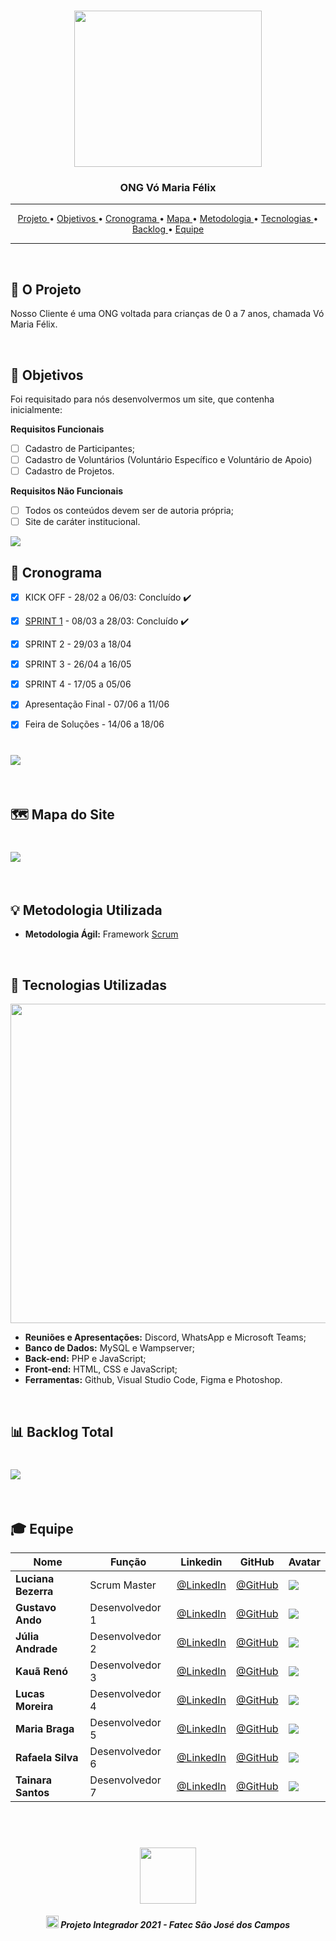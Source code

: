 <br>

<p align="center">
      <img src="/Imagens Gerais/Logo.jpg" width="300" height="250">
      <h3 align="center"> ONG Vó Maria Félix </h3>
<p align="center">

<hr>

<p align="center">
  <a href ="#briefcase-o-projeto"> Projeto </a>  • 
  <a href ="#pushpin-objetivos"> Objetivos </a>  • 
  <a href ="#calendar-cronograma"> Cronograma </a>  • 
  <a href ="#world_map-mapa-do-site"> Mapa </a>  • 
  <a href ="#bulb-metodologia-utilizada"> Metodologia </a>  • 
  <a href ="#wrench-tecnologias-utilizadas"> Tecnologias </a>  • 
  <a href ="#bar_chart-backlog-total"> Backlog </a>  • 
  <a href ="#mortar_board-equipe"> Equipe </a> 
</p>

<hr>

<br>

## :briefcase: O Projeto
Nosso Cliente é  uma ONG voltada para crianças de 0 a 7 anos, chamada Vó Maria Félix. 

<br>

## :pushpin: Objetivos
Foi requisitado para nós desenvolvermos um site, que contenha inicialmente:

 **Requisitos Funcionais**

 - [ ] Cadastro de Participantes;
 - [ ] Cadastro de Voluntários (Voluntário Específico e Voluntário de Apoio)
 - [ ] Cadastro de Projetos.

 **Requisitos Não Funcionais**
 
 - [ ] Todos os conteúdos devem ser de autoria própria;
 - [ ] Site de caráter institucional.

 <img src = "/Imagens Gerais/Imagem design sprint.png">

<br>

## :calendar: Cronograma

- [x] KICK OFF - 28/02 a 06/03: Concluído :heavy_check_mark:

- [x] [SPRINT 1](https://github.com/DeskwarePI/Grupo_3_Deskware/tree/main/SPRINT%201) - 08/03 a 28/03: Concluído :heavy_check_mark:

- [x] SPRINT 2 - 29/03 a 18/04

- [x] SPRINT 3 - 26/04 a 16/05

- [x] SPRINT 4 - 17/05 a 05/06

- [x] Apresentação Final - 07/06 a 11/06

- [x] Feira de Soluções - 14/06 a 18/06


<h1 align="left"> <img src = "/Imagens Gerais/Imagem cronograma.png"/></h1>

<br>

## :world_map: Mapa do Site

<h1 align="left"> <img src = "/Imagens Gerais/Imagem mapa do site.png"/></h1>

<br>

## :bulb: Metodologia Utilizada

* **Metodologia Ágil:** Framework [Scrum](https://www.desenvolvimentoagil.com.br/scrum/)

<br>

## :wrench: Tecnologias Utilizadas

<img src = "/Imagens Gerais/Imagem tecnologias utilizadas.png" width="680" height="511">

* **Reuniões e Apresentações:** Discord, WhatsApp e Microsoft Teams;
* **Banco de Dados:** MySQL e Wampserver;
* **Back-end:** PHP e JavaScript;
* **Front-end:** HTML, CSS e JavaScript;
* **Ferramentas:** Github, Visual Studio Code, Figma e Photoshop.

<br>

## :bar_chart: Backlog Total

<h1 align="left"> <img src = "/Imagens Gerais/Imagem backlog total.png"/></h1>

<br>

## :mortar_board: Equipe 

|Nome|Função|Linkedin|GitHub|Avatar|
| -------- |-------- |-------- |-------- |-------- |
|**Luciana Bezerra**|Scrum Master|[@LinkedIn](https://www.linkedin.com/in/luciana-bezerra-da-silva-8809a5206/)|[@GitHub](https://github.com/Luciana013)|<img src = "/Imagens Gerais/Luciana.jpeg">
|**Gustavo Ando**|Desenvolvedor 1|[@LinkedIn](https://www.linkedin.com/in/gustavo-ando-054414209/)|[@GitHub](https://github.com/GustavoAndo)|<img src = "/Imagens Gerais/Gustavo.jpeg">|
|**Júlia Andrade**|Desenvolvedor 2|[@LinkedIn]()|[@GitHub](https://github.com/jufaela)|<img src = "/Imagens Gerais/Júlia.jpeg">|
|**Kauã Renó**|Desenvolvedor 3|[@LinkedIn](https://www.linkedin.com/in/kau%C3%A3-gustavo-r-reno-6a3142205/)|[@GitHub](https://github.com/Kaua-Reno)|<img src = "/Imagens Gerais/Kauã.jpeg">|
|**Lucas Moreira**|Desenvolvedor 4|[@LinkedIn](https://www.linkedin.com/in/lucas-rodrigo-169405169/)|[@GitHub](https://github.com/lucasrodrigof)|<img src = "/Imagens Gerais/Lucas.jpg">|
|**Maria Braga**|Desenvolvedor 5|[@LinkedIn](https://www.linkedin.com/in/maria-eduarda-macedo-braga-4663bb208/)|[@GitHub](https://github.com/madu-braga)|<img src = "/Imagens Gerais/Maria.jpeg">|
|**Rafaela Silva**|Desenvolvedor 6|[@LinkedIn](https://www.linkedin.com/in/rafaela-s-b2a39a1bb/)|[@GitHub](https://github.com/rpssky)|<img src = "/Imagens Gerais/Rafaela.jpeg">|
|**Tainara Santos**|Desenvolvedor 7|[@LinkedIn](https://www.linkedin.com/in/tainara-s-952573200/)|[@GitHub](https://github.com/Tainara03)|<img src = "/Imagens Gerais/Tainara.jpeg">|

<br>

 <h1 align="center"> <img src = "/Imagens Gerais/Fatec.jpg" height="90" /></h1>
 
 <h5 align="center"> <img src = "/Imagens Gerais/faTec.png" width="20" height="20" /> Projeto Integrador 2021 - Fatec São José dos Campos </h5>
